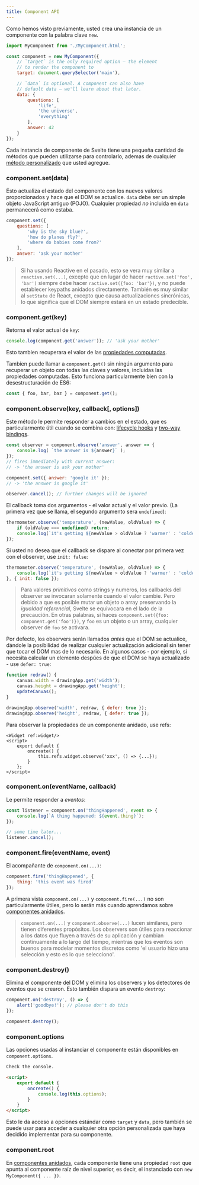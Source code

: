 ```yaml
---
title: Component API
---
```


Como hemos visto previamente, usted crea una instancia de un componente con la palabra clave `new`.

```js
import MyComponent from './MyComponent.html';

const component = new MyComponent({
	// `target` is the only required option – the element
	// to render the component to
	target: document.querySelector('main'),

	// `data` is optional. A component can also have
	// default data – we'll learn about that later.
	data: {
		questions: [
			'life',
			'the universe',
			'everything'
		],
		answer: 42
	}
});
```

Cada instancia de componente de Svelte tiene una pequeña cantidad de métodos que pueden utilizarse para controlarlo, ademas de cualquier [método personalizado](#custom-methods) que usted agregue.

### component.set(data)

Esto actualiza el estado del componente con los nuevos valores proporcionados y hace que el DOM se actualice. `data` debe ser un simple objeto JavaScript antiguo (POJO). Cualquier propiedad *no* incluida en `data` permanecerá como estaba.

```js
component.set({
	questions: [
		'why is the sky blue?',
		'how do planes fly?',
		'where do babies come from?'
	],
	answer: 'ask your mother'
});
```

> Si ha usando Reactive en el pasado, esto se vera muy similar a `reactive.set(...)`, excepto que en lugar de hacer `ractive.set('foo', 'bar')` siempre debe hacer `ractive.set({foo: 'bar'})`, y no puede establecer keypaths anidados directamente. También es muy similar al `setState` de React, excepto que causa actualizaciones sincrónicas, lo que significa que el DOM siempre estará en un estado predecible.


### component.get(key)

Retorna el valor actual de `key`:

```js
console.log(component.get('answer')); // 'ask your mother'
```

Esto tambien recuperara el valor de las [propiedades computadas](#computed-properties).

Tambíen puede llamar a `component.get()` sin ningún argumento para recuperar un objeto con todas las claves y valores, incluidas las propiedades computadas. Esto funciona particularmente bien con la desestructuración de ES6:

```js
const { foo, bar, baz } = component.get();
```


### component.observe(key, callback[, options])

Este método le permite responder a cambios en el estado, que es particularmente útil cuando se combina con: [lifecycle hooks](#lifecycle-hooks) y [two-way bindings](#two-way-binding).

```js
const observer = component.observe('answer', answer => {
	console.log( `the answer is ${answer}` );
});
// fires immediately with current answer:
// -> 'the answer is ask your mother'

component.set({ answer: 'google it' });
// -> 'the answer is google it'

observer.cancel(); // further changes will be ignored
```

El callback toma dos argumentos - el valor actual y el valor previo. (La primera vez que se llama, el segundo argumento sera `undefined`):

```js
thermometer.observe('temperature', (newValue, oldValue) => {
	if (oldValue === undefined) return;
	console.log(`it's getting ${newValue > oldValue ? 'warmer' : 'colder'}`);
});
```

Si usted no desea que el callback se dispare al conectar por primera vez con el observer, use `init: false`:

```js
thermometer.observe('temperature', (newValue, oldValue) => {
	console.log(`it's getting ${newValue > oldValue ? 'warmer' : 'colder'}`);
}, { init: false });
```

> Para valores *primitivos* como strings y numeros, los callbacks del observer se invocaran solamente cuando el valor cambie. Pero debido a que es posible mutar un objeto o array preservando la *igualdad referencial*, Svelte se equivocara en el lado de la precaución. En otras palabras, si haces `component.set({foo: component.get('foo')})`, y `foo` es un objeto o un array, cualquier observer de `foo` se activara.

Por defecto, los observers serán llamados *antes* que el DOM se actualice, dándole la posibilidad de realizar cualquier actualización adicional sin tener que tocar el DOM mas de lo necesario. En algunos casos - por ejemplo, si necesita calcular un elemento despúes de que el DOM se haya actualizado - use `defer: true`:

```js
function redraw() {
	canvas.width = drawingApp.get('width');
	canvas.height = drawingApp.get('height');
	updateCanvas();
}

drawingApp.observe('width', redraw, { defer: true });
drawingApp.observe('height', redraw, { defer: true });
```

Para observar la propiedades de un componente anidado, use refs:

```html-no-repl
<Widget ref:widget/>
<script>
	export default {
		oncreate() {
			this.refs.widget.observe('xxx', () => {...});
		}
	};
</script>
```


### component.on(eventName, callback)

Le permite responder a *eventos*:

```js
const listener = component.on('thingHappened', event => {
	console.log(`A thing happened: ${event.thing}`);
});

// some time later...
listener.cancel();
```


### component.fire(eventName, event)

El acompañante de `component.on(...)`:

```js
component.fire('thingHappened', {
	thing: 'this event was fired'
});
```

A primera vista `component.on(...)` y `component.fire(...)` no son particularmente útiles, pero lo serán más cuando aprendamos sobre [componentes anidados](#nested-components).

> `component.on(...)` y `component.observe(...)` lucen similares, pero tienen diferentes propósitos. Los observers son útiles para reaccionar a los datos que fluyen a través de su aplicación y cambian continuamente a lo largo del tiempo, mientras que los eventos son buenos para modelar momentos discretos como 'el usuario hizo una selección y esto es lo que selecciono'.


### component.destroy()

Elimina el componente del DOM y elimina los observers y los detectores de eventos que se crearon. Esto también dispara un evento `destroy`:

```js
component.on('destroy', () => {
	alert('goodbye!'); // please don't do this
});

component.destroy();
```


### component.options

Las opciones usadas al instanciar el componente están disponibles en `component.options`.

```html
Check the console.

<script>
	export default {
		oncreate() {
			console.log(this.options);
		}
	}
</script>
```

Esto le da acceso a opciones estándar como `target` y `data`, pero también se puede usar para acceder a cualquier otra opción personalizada que haya decidido implementar para su componente.


### component.root

En [componentes anidados](#nested-components), cada componente tiene una propiedad `root` que apunta al componente raíz de nivel superior, es decir, el instanciado con `new MyComponent({ ... })`.
